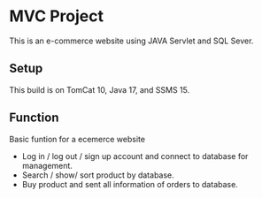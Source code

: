 # MVC Project

This is an e-commerce website using JAVA Servlet and SQL Sever.

## Setup
This build is on TomCat 10, Java 17, and SSMS 15.

## Function
Basic funtion for a ecemerce website
  + Log in / log out / sign up account and connect to database for management.
  + Search / show/ sort product by database.
  + Buy product and sent all information  of orders to database.
